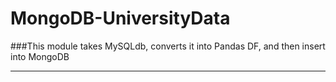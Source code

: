 # MongoDB-UniversityData

###This module takes MySQLdb, converts it into Pandas DF, and then insert into MongoDB
<hr>

